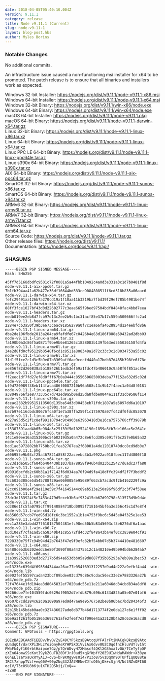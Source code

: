 ```yaml
---
date: 2018-04-05T05:40:10.004Z
version: 9.11.1
category: release
title: Node v9.11.1 (Current)
slug: node-v9-11-1
layout: blog-post.hbs
author: Myles Borins
---
```


### Notable Changes

No additional commits.

An infrastructure issue caused a non-functioning msi installer for x64 to be promoted.
The patch release is to ensure that all binaries and installers work as expected.

Windows 32-bit Installer: https://nodejs.org/dist/v9.11.1/node-v9.11.1-x86.msi \
Windows 64-bit Installer: https://nodejs.org/dist/v9.11.1/node-v9.11.1-x64.msi \
Windows 32-bit Binary: https://nodejs.org/dist/v9.11.1/win-x86/node.exe \
Windows 64-bit Binary: https://nodejs.org/dist/v9.11.1/win-x64/node.exe \
macOS 64-bit Installer: https://nodejs.org/dist/v9.11.1/node-v9.11.1.pkg \
macOS 64-bit Binary: https://nodejs.org/dist/v9.11.1/node-v9.11.1-darwin-x64.tar.gz \
Linux 32-bit Binary: https://nodejs.org/dist/v9.11.1/node-v9.11.1-linux-x86.tar.xz \
Linux 64-bit Binary: https://nodejs.org/dist/v9.11.1/node-v9.11.1-linux-x64.tar.xz \
Linux PPC LE 64-bit Binary: https://nodejs.org/dist/v9.11.1/node-v9.11.1-linux-ppc64le.tar.xz \
Linux s390x 64-bit Binary: https://nodejs.org/dist/v9.11.1/node-v9.11.1-linux-s390x.tar.xz \
AIX 64-bit Binary: https://nodejs.org/dist/v9.11.1/node-v9.11.1-aix-ppc64.tar.gz \
SmartOS 32-bit Binary: https://nodejs.org/dist/v9.11.1/node-v9.11.1-sunos-x86.tar.xz \
SmartOS 64-bit Binary: https://nodejs.org/dist/v9.11.1/node-v9.11.1-sunos-x64.tar.xz \
ARMv6 32-bit Binary: https://nodejs.org/dist/v9.11.1/node-v9.11.1-linux-armv6l.tar.xz \
ARMv7 32-bit Binary: https://nodejs.org/dist/v9.11.1/node-v9.11.1-linux-armv7l.tar.xz \
ARMv8 64-bit Binary: https://nodejs.org/dist/v9.11.1/node-v9.11.1-linux-arm64.tar.xz \
Source Code: https://nodejs.org/dist/v9.11.1/node-v9.11.1.tar.gz \
Other release files: https://nodejs.org/dist/v9.11.1/ \
Documentation: https://nodejs.org/docs/v9.11.1/api/

### SHASUMS

```
-----BEGIN PGP SIGNED MESSAGE-----
Hash: SHA256

45ff7d5168dbdfc9501c72f0001a5a44fbb10492c4a0d3e331a3c1d7b0481f8d  node-v9.11.1-aix-ppc64.tar.gz
7b1fb394aa41a62b477e36df16644bd383cc9084808511f6cd318b835a06aac6  node-v9.11.1-darwin-x64.tar.gz
fefc29491aa126b7a270cd19a1f18aa11b3219ba7fbd39f29ef785b4981be74f  node-v9.11.1-darwin-x64.tar.xz
88ff3fce1027bf43d0d22602777c3eae665f9bed97504bdf04848fac4bbd7eea  node-v9.11.1-headers.tar.gz
eedb019ee2eb8d7fcb97d13c2ee2b9c1bc31acf85e37b17c559a500666ffc2a4  node-v9.11.1-headers.tar.xz
2284e7cb3a50f39b3e673c6ac91856279a0f7c1ea66fa4628954d124eebfd8b6  node-v9.11.1-linux-arm64.tar.gz
dba2de106fbde2013a204ca9fafdfe67c0426b4e63d186f888e59432ad2dbb03  node-v9.11.1-linux-arm64.tar.xz
fa190b0a3c86f5a0871f9be9b6e81265c1838083b139fb63ed555036158fd4fa  node-v9.11.1-linux-armv6l.tar.gz
24e2d8fd0cf95129b0548f6cd1c8511e808348a2d72c33c3c2d8034753a55c02  node-v9.11.1-linux-armv6l.tar.xz
31d1f5fce2c1d3c5b9e07b3369aff6ae9cecfd440a17bdb87d465b398fe6f78c  node-v9.11.1-linux-armv7l.tar.gz
ae856f82d266838a5b188426b1edb3ef69a1fdc47b486010c9a58f0f851ac85e  node-v9.11.1-linux-armv7l.tar.xz
ff2eec1df7fd27ef8d0fff67b0a9444c855650685003deba77f152a632d5c02d  node-v9.11.1-linux-ppc64le.tar.gz
bf9d720989f38eb114faca486f0087210b96a508c13c9b17f4aec1a04d8f0181  node-v9.11.1-linux-ppc64le.tar.xz
a38049766f2e8773335c7d742ed9a5b0ed25da8fdbe0044e111f31cb9586f114  node-v9.11.1-linux-s390x.tar.gz
dceac2332b99515110500d135ba54d3d00453eb71fdc1807a5e5897dd6a10107  node-v9.11.1-linux-s390x.tar.xz
ba7b97e116cbdc80676fca0f1e7a38ffa259f1c175970a97fc42df0fdc053078  node-v9.11.1-linux-x64.tar.gz
4d27a95d5c2f1c8ef99118794c9c4903e63963418d3e16ca7576760cff39879b  node-v9.11.1-linux-x64.tar.xz
c15307591aad4b65e984a3c25f39f5d102524190c1859a3fb7de166ac5e2641c  node-v9.11.1-linux-x86.tar.gz
14c1e80ee16a315300bc54b0219d5a0a472c8e6fcd305c091f76c257e0b65a32  node-v9.11.1-linux-x86.tar.xz
bcd1ae5972802bb7750bc91fea32767ea2f68001a4de12010740dcc8cd9db0e7  node-v9.11.1.pkg
a606955e9b03cf25a467821d858f22aceebc3b3a9922ac910fbec117d4800f18  node-v9.11.1-sunos-x64.tar.gz
5523d1de505cf604b6404439b1037ba78958f946b4d023b125427d6adc27fa80  node-v9.11.1-sunos-x64.tar.xz
d90916bcfdb2c60b31a1f7142f6d034aa70f94d9fa418dffc394df2f7f3bddf2  node-v9.11.1-sunos-x86.tar.gz
f5c6036308ce5d545788f29ae0690054e95689f663cb7acdc9f2b4162229fc9a  node-v9.11.1-sunos-x86.tar.xz
62cc091b00e4f29e110e59c7f41645144c89eb513e250a96f96df2c3f74f50ee  node-v9.11.1.tar.gz
23dc3d133924f5c7453c479d5eceb3b6af932415cb67d99798c313573d9b9d4c  node-v9.11.1.tar.xz
cd386e1fc5fa0795cff99140884718bd0095f7181645bf6a3e356c45c1d7e8f4  node-v9.11.1-win-x64.7z
0a3566d57ccb7fed95d18fc6c3bc1552a1b1e4753f9bc6c5d45e04f325e1ee53  node-v9.11.1-win-x64.zip
eec1a285e3abdd27f610157504481efc98ed50b5b83d5693cf3e6276df6a1aac  node-v9.11.1-win-x86.7z
b3d10e2f7cfa1ad5ca58340b41c85572fd4c32f848a43ba4ef0cc3859e04cf91  node-v9.11.1-win-x86.zip
7298330e75f7c94b94d42b7643f47e9f0efc32bf54bb07d5b3744410e4816607  node-v9.11.1-x64.msi
55488ceb3b6202eddc6e80f3090f00a44375512c1a48210e49b994bd66284ab7  node-v9.11.1-x86.msi
21a3992526033ed3d2717b5d94a653dbb05a9d8687f35b05293a7eb89a1bec53  win-x64/node.exe
cd13236c639d4f6935d4344aa26ac77e054f691312257d9ad4d222a9efbf4a44  win-x64/node.lib
de902fef55597cada423bcf89bdee03cd79c86c9cdac56ec33e2e7883326a27b  win-x64/node_pdb.7z
72f47644e1fd104ea3d8045832ef7020adc55e11e211a6046dd34cbd834a8df8  win-x64/node_pdb.zip
96266cbe7fe104559fdc0529df9052d7efdb879c696c6133d825a05e07e01bf6  win-x86/node.exe
69607b7cdd284c62c0a1090a97ed9d47ae9e95767582be0b06bac7bd204346f3  win-x86/node.lib
52b15b145bdab0aa0c327436027ade8d877b46d1713774f2e0da127c6e1fff02  win-x86/node_pdb.7z
5be9a3f261fb0518653692761afe2fe6f7e2f090e41a23120b4a28c63e16acd8  win-x86/node_pdb.zip
-----BEGIN PGP SIGNATURE-----
Comment: GPGTools - https://gpgtools.org

iQEzBAEBCAAdFiEEDv/hvO/ZyE49CYFSkzsB9AtcqUYFAlrFtiMACgkQkzsB9Atc
qUadqQf/dxrXPi3HLzYoiGnyReXYHP5XQiVviAx0dvv0UZC0qdfnIHluVdYlv1ht
PWaFk4yf1K0rbtHaipxe7Gz/p7QrWDvyH7XMascf4QKlXG8hxalvOW/TCeTyfpDF
zXEn64omwSScKotI9ykZGuTD20DfJrJ0ad5+qGfWpfY20Z9UIwHdaMAWdr+X30yo
66hELlzaYxaUxRYyALJ+ovS+bF9XMgyws0i4/P13o875vzDqXn90TUPfIqUQ88tW
IRCl7xhppTVzf+eqG0V+90pZNq332JA7MENwZJfoO0hjDk+cSjnN/NdtNZvOPI60
ocIV/T3c89U8b6ju1XTH2QSkij/CoQ==
=zZWD
-----END PGP SIGNATURE-----

```
